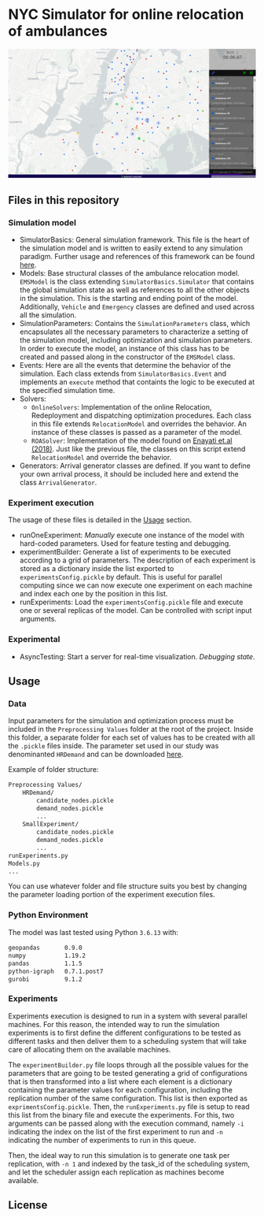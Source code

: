 # NYC Simulator for online relocation of ambulances
![Visualization](/img/JSViz_2.png)

## Files in this repository
### Simulation model
* SimulatorBasics: General simulation framework. This file is the heart of the simulation model and is written to easily extend to any simulation paradigm. Further usage and references of this framework can be found [here](https://github.com/yamilbknsu/simulator/).
* Models: Base structural classes of the ambulance relocation model. `EMSModel` is the class extending `SimulatorBasics.Simulator` that contains the global simulation state as well as references to all the other objects in the simulation. This is the starting and ending point of the model. Additionally, `Vehicle` and `Emergency` classes are defined and used across all the simulation.
* SimulationParameters: Contains the `SimulationParameters` class, which encapsulates all the necessary parameters to characterize a setting of the simulation model, including optimization and simulation parameters. In order to execute the model, an instance of this class has to be created and passed along in the constructor of the `EMSModel` class.
* Events: Here are all the events that determine the behavior of the simulation. Each class extends from `SimulatorBasics.Event` and implements an `execute` method that containts the logic to be executed at the specified simulation time.
* Solvers:
  * `OnlineSolvers`: Implementation of the online Relocation, Redeployment and dispatching optimization procedures. Each class in this file extends `RelocationModel` and overrides the behavior. An instance of these classes is passed as a parameter of the model.
  * `ROASolver`: Implementation of the model found on [Enayati et.al (2018)](http://dx.doi.org/10.1016/j.omega.2017.08.001). Just like the previous file, the classes on this script extend `RelocationModel` and override the behavior.
* Generators: Arrival generator classes are defined. If you want to define your own arrival process, it should be included here and extend the class `ArrivalGenerator`.

### Experiment execution

The usage of these files is detailed in the [Usage](#usage) section.
* runOneExperiment: *Manually* execute one instance of the model with hard-coded parameters. Used for feature testing and debugging.
* experimentBuilder: Generate a list of experiments to be executed according to a grid of parameters. The description of each experiment is stored as a dictionary inside the list exported to `experimentsConfig.pickle` by default. This is useful for parallel computing since we can now execute one experiment on each machine and index each one by the position in this list.
* runExperiments: Load the `experimentsConfig.pickle` file and execute one or several replicas of the model. Can be controlled with script input arguments.

### Experimental
* AsyncTesting: Start a server for real-time visualization. *Debugging state*.

## Usage
### Data
Input parameters for the simulation and optimization process must be included in the `Preprocessing Values` folder at the root of the project. Inside this folder, a separate folder for each set of values has to be created with all the `.pickle` files inside. The parameter set used in our study was denominanted `HRDemand` and can be downloaded [here](https://drive.google.com/file/d/1M5g94heUBSk_RVSU-byNW18SiGvUsV7R/view?usp=sharing).

Example of folder structure:
```
Preprocessing Values/
    HRDemand/
        candidate_nodes.pickle
        demand_nodes.pickle
        ...
    SmallExperiment/
        candidate_nodes.pickle
        demand_nodes.pickle
        ...
runExperiments.py
Models.py
...
```

You can use whatever folder and file structure suits you best by changing the parameter loading portion of the experiment execution files.
### Python Environment
The model was last tested using Python `3.6.13` with:
```
geopandas       0.9.0
numpy           1.19.2
pandas          1.1.5
python-igraph   0.7.1.post7
gurobi          9.1.2
```
### Experiments
Experiments execution is designed to run in a system with several parallel machines. For this reason, the intended way to run the simulation experiments is to first define the different configurations to be tested as different tasks and then deliver them to a scheduling system that will take care of allocating them on the available machines.

The `experimentBuilder.py` file loops through all the possible values for the parameters that are going to be tested generating a grid of configurations that is then transformed into a list where each element is a dictionary containing the parameter values for each configuration, including the replication number of the same configuration. This list is then exported as `exprimentsConfig.pickle`.
Then, the `runExperiments.py` file is setup to read this list from the binary file and execute the experiments. For this, two arguments can be passed along with the execution command, namely `-i` indicating the index on the list of the first experiment to run and `-n` indicating the number of experiments to run in this queue.

Then, the ideal way to run this simulation is to generate one task per replication, with `-n 1` and indexed by the task_id of the scheduling system, and let the scheduler assign each replication as machines become available.
## License
